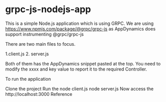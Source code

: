 # grpc-js-nodejs-app


This is a simple Node.js application which is using GRPC.  We are using https://www.npmjs.com/package/@grpc/grpc-js as AppDynamics does support instrumenting @grpc/grpc-js

There are two main files to focus.

1.client.js
2. server.js

Both of them has the AppDynamics snippet pasted at the top. You need to modify the xxxx and key value to report it to the required Controller.

To run the application

Clone the project
Run the node client.js
node server.js
Now access the http://localhost:3000
Reference 
